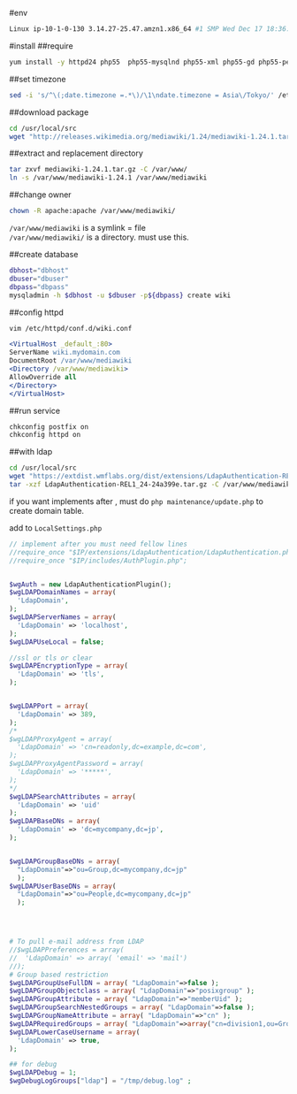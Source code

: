 
#env
```bash
Linux ip-10-1-0-130 3.14.27-25.47.amzn1.x86_64 #1 SMP Wed Dec 17 18:36:15 UTC 2014 x86_64 x86_64 x86_64 GNU/Linux
```

#install
##require 
```bash
yum install -y httpd24 php55  php55-mysqlnd php55-xml php55-gd php55-pecl-apc php55-mbstring php55-pecl-imagick php55-intl git mysql postfix mailx
```

##set timezone
```bash
sed -i 's/^\(;date.timezone =.*\)/\1\ndate.timezone = Asia\/Tokyo/' /etc/php.ini
```
##download package

```bash
cd /usr/local/src
wget "http://releases.wikimedia.org/mediawiki/1.24/mediawiki-1.24.1.tar.gz"
```

##extract and replacement directory

```bash
tar zxvf mediawiki-1.24.1.tar.gz -C /var/www/
ln -s /var/www/mediawiki-1.24.1 /var/www/mediawiki
```

##change owner
```bash
chown -R apache:apache /var/www/mediawiki/
```
`/var/www/mediawiki` is a symlink = file  
`/var/www/mediawiki/` is a directory. must use this.

##create database
```bash
dbhost="dbhost"
dbuser="dbuser"
dbpass="dbpass"
mysqladmin -h $dbhost -u $dbuser -p${dbpass} create wiki
```

##config httpd
```bash
vim /etc/httpd/conf.d/wiki.conf
```
```apache
<VirtualHost _default_:80>
ServerName wiki.mydomain.com
DocumentRoot /var/www/mediawiki
<Directory /var/www/mediawiki>
AllowOverride all
</Directory>
</VirtualHost>
```

##run service
```bash
chkconfig postfix on
chkconfig httpd on
```

##with ldap
```bash
cd /usr/local/src
wget "https://extdist.wmflabs.org/dist/extensions/LdapAuthentication-REL1_24-24a399e.tar.gz"
tar -xzf LdapAuthentication-REL1_24-24a399e.tar.gz -C /var/www/mediawiki/extensions
```

if you want implements after , must do `php maintenance/update.php` to create domain table.

add to `LocalSettings.php`
```php
// implement after you must need fellow lines
//require_once "$IP/extensions/LdapAuthentication/LdapAuthentication.php";
//require_once "$IP/includes/AuthPlugin.php";


$wgAuth = new LdapAuthenticationPlugin();
$wgLDAPDomainNames = array(
  'LdapDomain',
);
$wgLDAPServerNames = array(
  'LdapDomain' => 'localhost',
);
$wgLDAPUseLocal = false;

//ssl or tls or clear
$wgLDAPEncryptionType = array(
  'LdapDomain' => 'tls',
);


$wgLDAPPort = array(
  'LdapDomain' => 389,
);
/*
$wgLDAPProxyAgent = array(
  'LdapDomain' => 'cn=readonly,dc=example,dc=com',
);
$wgLDAPProxyAgentPassword = array(
  'LdapDomain' => '*****',
);
*/
$wgLDAPSearchAttributes = array(
  'LdapDomain' => 'uid'
);
$wgLDAPBaseDNs = array(
  'LdapDomain' => 'dc=mycompany,dc=jp',
);


$wgLDAPGroupBaseDNs = array(
  "LdapDomain"=>"ou=Group,dc=mycompany,dc=jp"
  );
$wgLDAPUserBaseDNs = array(
  "LdapDomain"=>"ou=People,dc=mycompany,dc=jp"
  );




# To pull e-mail address from LDAP
//$wgLDAPPreferences = array(
//  'LdapDomain' => array( 'email' => 'mail')
//);
# Group based restriction
$wgLDAPGroupUseFullDN = array( "LdapDomain"=>false );
$wgLDAPGroupObjectclass = array( "LdapDomain"=>"posixgroup" );
$wgLDAPGroupAttribute = array( "LdapDomain"=>"memberUid" );
$wgLDAPGroupSearchNestedGroups = array( "LdapDomain"=>false );
$wgLDAPGroupNameAttribute = array( "LdapDomain"=>"cn" );
$wgLDAPRequiredGroups = array( "LdapDomain"=>array("cn=division1,ou=Group,dc=mycompany,dc=jp"));
$wgLDAPLowerCaseUsername = array(
  'LdapDomain' => true,
);

## for debug 
$wgLDAPDebug = 1;
$wgDebugLogGroups["ldap"] = "/tmp/debug.log" ;
```
